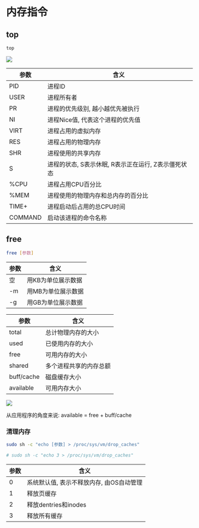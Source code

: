 <!--
 * @Description: 
 * @Version: 1.0
 * @Author: DaLao
 * @Email: dalao@xxx.com
 * @Date: 2021-11-13 18:40:58
 * @LastEditors: daLao
 * @LastEditTime: 2023-04-17 15:37:35
-->

# 内存指令

## top


```sh
top 
```

![](https://cdn.hurra.ltd/img/20211113184354.png)

| 参数    | 含义                                                |
| ------- | --------------------------------------------------- |
| PID     | 进程ID                                              |
| USER    | 进程所有者                                          |
| PR      | 进程的优先级别, 越小越优先被执行                    |
| NI      | 进程Nice值, 代表这个进程的优先值                    |
| VIRT    | 进程占用的虚拟内存                                  |
| RES     | 进程占用的物理内存                                  |
| SHR     | 进程使用的共享内存                                  |
| S       | 进程的状态, S表示休眠, R表示正在运行, Z表示僵死状态 |
| %CPU    | 进程占用CPU百分比                                   |
| %MEM    | 进程使用的物理内存和总内存的百分比                  |
| TIME+   | 进程启动后占用的总CPU时间                           |
| COMMAND | 启动该进程的命令名称                                |

## free

```sh
free [参数]
```

| 参数 | 含义               |
| ---- | ------------------ |
| 空   | 用KB为单位展示数据 |
| -m   | 用MB为单位展示数据 |
| -g   | 用GB为单位展示数据 |

| 参数       | 含义                   |
| ---------- | ---------------------- |
| total      | 总计物理内存的大小     |
| used       | 已使用内存的大小       |
| free       | 可用内存的大小         |
| shared     | 多个进程共享的内存总额 |
| buff/cache | 磁盘缓存大小           |
| available  | 可用内存大小           |

![](https://cdn.hurra.ltd/img/20211113185055.png)

从应用程序的角度来说: available = free + buff/cache

### 清理内存

```sh
sudo sh -c "echo [参数] > /proc/sys/vm/drop_caches"

# sudo sh -c "echo 3 > /proc/sys/vm/drop_caches"
```

| 参数 | 含义                                     |
| ---- | ---------------------------------------- |
| 0    | 系统默认值, 表示不释放内存, 由OS自动管理 |
| 1    | 释放页缓存                               |
| 2    | 释放dentries和inodes                     |
| 3    | 释放所有缓存                             |
